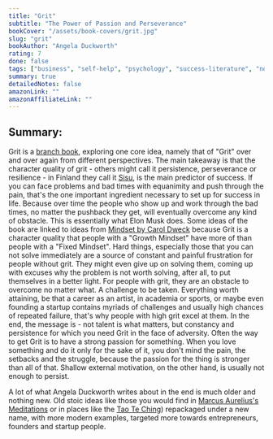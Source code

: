 ```yaml
---
title: "Grit"
subtitle: "The Power of Passion and Perseverance"
bookCover: "/assets/book-covers/grit.jpg"
slug: "grit"
bookAuthor: "Angela Duckworth"
rating: 7
done: false
tags: ["business", "self-help", "psychology", "success-literature", "non-fiction"]
summary: true
detailedNotes: false
amazonLink: ""
amazonAffiliateLink: ""
---
```


## Summary: 

Grit is a [branch book](https://commoncog.com/the-3-kinds-of-non-fiction-book/#branchbooks), exploring one core idea, namely that of "Grit" over and over again from different perspectives. The main takeaway is that the character quality of grit - others might call it persistence, perseverance or resilience - in Finland they call it [Sisu](https://en.wikipedia.org/wiki/Sisu), is the main predictor of success. If you can face problems and bad times with equanimity and push through the pain, that's the one important ingredient necessary to set up for success in life. Because over time the people who show up and work through the bad times, no matter the pushback they get, will eventually overcome any kind of obstacle. This is essentially what Elon Musk does. Some ideas of the book are linked to ideas from [Mindset by Carol Dweck](/booknotes/mindset) because Grit is a character quality that people with a "Growth Mindset" have more of than people with a "Fixed Mindset". Hard things, especially those that you can not solve immediately are a source of constant and painful frustration for people without grit. They might even give up on solving them, coming up with excuses why the problem is not worth solving, after all, to put themselves in a better light. For people with grit, they are an obstacle to overcome no matter what. A challenge to be taken. Everything worth attaining, be that a career as an artist, in academia or sports, or maybe even founding a startup contains myriads of challenges and usually high chances of repeated failure, that's why people with high grit excel at them. In the end, the message is - not talent is what matters, but constancy and persistence for which you need Grit in the face of adversity. Often the way to get Grit is to have a strong passion for something. When you love something and do it only for the sake of it, you don't mind the pain, the setbacks and the struggle, because the passion for the thing is stronger than all of that. Shallow external motivation, on the other hand, is usually not enough to persist. 

A lot of what Angela Duckworth writes about in the end is much older and nothing new. Old stoic ideas like those you would find in [Marcus Aurelius's Meditations](/booknotes/meditations) or in places like the [Tao Te Ching](/booknotes/tao-te-ching)) repackaged under a new name, with more modern examples, targeted more towards entrepreneurs, founders and startup people.